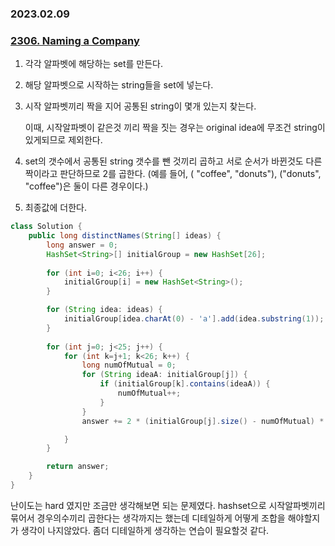 ### 2023.02.09
### [2306. Naming a Company](https://leetcode.com/problems/naming-a-company/solutions/3081799/naming-a-company/)
1. 각각 알파벳에 해당하는 set를 만든다.

2. 해당 알파벳으로 시작하는 string들을 set에 넣는다.

3. 시작 알파벳끼리 짝을 지어 공통된 string이 몇개 있는지 찾는다. 

   이때, 시작알파벳이 같은것 끼리 짝을 짓는 경우는 original idea에 무조건 string이 있게되므로 제외한다.

4. set의 갯수에서 공통된 string 갯수를 뺀 것끼리 곱하고 서로 순서가 바뀐것도 다른 짝이라고 판단하므로 2를 곱한다. (예를 들어, ( "coffee", "donuts"), ("donuts", "coffee")은 둘이 다른 경우이다.)

5. 최종값에 더한다.
           

```java
class Solution {
    public long distinctNames(String[] ideas) {
        long answer = 0;
        HashSet<String>[] initialGroup = new HashSet[26];
        
        for (int i=0; i<26; i++) {
            initialGroup[i] = new HashSet<String>();
        }

        for (String idea: ideas) {
            initialGroup[idea.charAt(0) - 'a'].add(idea.substring(1));
        }
        
        for (int j=0; j<25; j++) {
            for (int k=j+1; k<26; k++) {
                long numOfMutual = 0;
                for (String ideaA: initialGroup[j]) {
                    if (initialGroup[k].contains(ideaA)) {
                        numOfMutual++;
                    }
                }
                answer += 2 * (initialGroup[j].size() - numOfMutual) * (initialGroup[k].size() - numOfMutual);

            }
        }

        return answer;
    }
}
```

난이도는 hard 였지만 조금만 생각해보면 되는 문제였다.
hashset으로 시작알파벳끼리 묶어서 경우의수끼리 곱한다는 생각까지는 했는데 디테일하게 어떻게 조합을 해야할지가 생각이 나지않았다.
좀더 디테일하게 생각하는 연습이 필요할것 같다.
